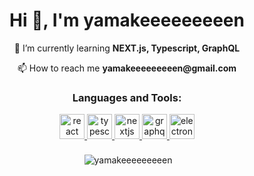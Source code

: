 <h1 align="center">Hi 👋, I'm yamakeeeeeeeeen</h1>

<p align="center">🌱 I’m currently learning <b>NEXT.js, Typescript, GraphQL</b></p>
<p align="center">📫 How to reach me <b>yamakeeeeeeeeen@gmail.com</b></p>

<h3 align="center">Languages and Tools:</h3>
<p align="center">
<a href="https://reactjs.org/" target="_blank">
    <img src="https://devicons.github.io/devicon/devicon.git/icons/react/react-original-wordmark.svg" alt="react" width="40" height="40"/>
</a>
<a href="https://www.typescriptlang.org/" target="_blank">
    <img src="https://devicons.github.io/devicon/devicon.git/icons/typescript/typescript-original.svg" alt="typescript" width="40" height="40"/>
</a>
<a href="https://nextjs.org/" target="_blank">
    <img src="https://cdn.worldvectorlogo.com/logos/nextjs-3.svg" alt="nextjs" width="40" height="40"/>
</a>
<a href="https://graphql.org" target="_blank">
    <img src="https://www.vectorlogo.zone/logos/graphql/graphql-icon.svg" alt="graphql" width="40" height="40"/>
</a>
<a href="https://www.electronjs.org" target="_blank">
    <img src="https://devicons.github.io/devicon/devicon.git/icons/electron/electron-original.svg" alt="electron" width="40" height="40"/>
</a>
</p>
<p align="center" style="margin-top: 20px;">&nbsp;<img align="center" src="https://github-readme-stats.vercel.app/api?username=yamakeeeeeeeeen&show_icons=true&locale=en" alt="yamakeeeeeeeeen" /></p>
